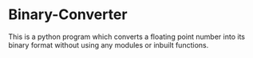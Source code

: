 # Binary-Converter
This is a python program which converts a floating point number into its binary format without using any modules or inbuilt functions.


